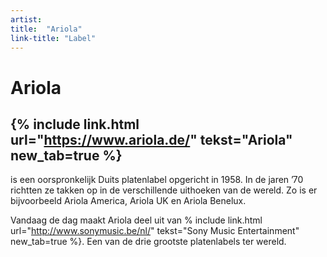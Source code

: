 ```yaml
---
artist: 
title:  "Ariola"
link-title: "Label"
---
```


# Ariola
## {% include link.html url="https://www.ariola.de/" tekst="Ariola" new_tab=true %}
is een oorspronkelijk Duits platenlabel opgericht in 1958. In de jaren ’70 richtten ze takken op in de verschillende uithoeken van de wereld. Zo is er bijvoorbeeld Ariola America, Ariola UK en Ariola Benelux. Vandaag de dag maakt Ariola deel uit van % include link.html url="http://www.sonymusic.be/nl/" tekst="Sony Music Entertainment" new_tab=true %}. Een van de drie grootste platenlabels ter wereld. 